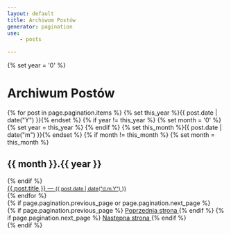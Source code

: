 ```yaml
---
layout: default
title: Archiwum Postów
generator: pagination
use:
    - posts

---
```

<div class="posts-archive">
  {% set year = '0' %}
  <h1>Archiwum Postów</h1>
  {% for post in page.pagination.items %}
  {% set this_year %}{{ post.date | date("Y") }}{% endset %}
  {% if year != this_year %}
    {% set month = '0' %}
    {% set year = this_year %}
  {% endif %}
  {% set this_month %}{{ post.date | date("m") }}{% endset %}
  {% if month != this_month %}
    {% set month = this_month %}
    <h2 class="archive-date">{{ month }}.{{ year }}</h2>
  {% endif %}
    <div class="archive">
      <a href="{{ site.url }}{{ post.url }}" class="archive__title">{{ post.title }} &mdash; <small class="archive__date">{{ post.date | date("d.m.Y") }}</small></a>
    </div>
  {% endfor %}

  <div>
  {% if page.pagination.previous_page or page.pagination.next_page %}
      <nav class="pagination clearfix">
      {% if page.pagination.previous_page %}
      <a class="pagination__previous-anchor" href="{{ site.url }}{{ page.pagination.previous_page.url }}" title="Poprzednia strona">
        <span class="pagination__title">Poprzednia strona</span>
      </a>
      {% endif %}
      {% if page.pagination.next_page %}
      <a class="pagination__next-anchor" href="{{ site.url }}{{ page.pagination.next_page.url }}" title="Następna strona">
        <span class="pagination__title">Następna strona</span>
      </a>
      {% endif %}
      </nav>
  {% endif %}
  </div>
</div>